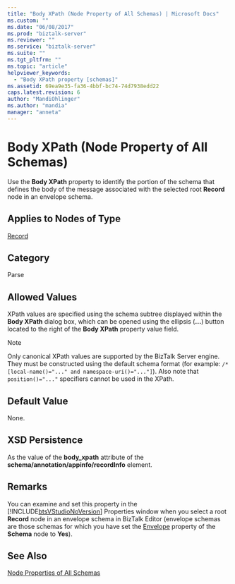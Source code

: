 ```yaml
---
title: "Body XPath (Node Property of All Schemas) | Microsoft Docs"
ms.custom: ""
ms.date: "06/08/2017"
ms.prod: "biztalk-server"
ms.reviewer: ""
ms.service: "biztalk-server"
ms.suite: ""
ms.tgt_pltfrm: ""
ms.topic: "article"
helpviewer_keywords: 
  - "Body XPath property [schemas]"
ms.assetid: 69ea9e35-fa36-4bbf-bc74-74d7938edd22
caps.latest.revision: 6
author: "MandiOhlinger"
ms.author: "mandia"
manager: "anneta"
---
```

# Body XPath (Node Property of All Schemas)
Use the **Body XPath** property to identify the portion of the schema that defines the body of the message associated with the selected root **Record** node in an envelope schema.  
  
## Applies to Nodes of Type  
 [Record](../core/record-node-properties.md)  
  
## Category  
 Parse  
  
## Allowed Values  
 XPath values are specified using the schema subtree displayed within the **Body XPath** dialog box, which can be opened using the ellipsis (**...**) button located to the right of the **Body XPath** property value field.  
  
> [!NOTE]
>  Only canonical XPath values are supported by the BizTalk Server engine. They must be constructed using the default schema format (for example: `/*[local-name()="..." and namespace-uri()="..."]`). Also note that `position()="..."` specifiers cannot be used in the XPath.  
  
## Default Value  
 None.  
  
## XSD Persistence  
 As the value of the **body_xpath** attribute of the **schema/annotation/appinfo/recordInfo** element.  
  
## Remarks  
 You can examine and set this property in the [!INCLUDE[btsVStudioNoVersion](../includes/btsvstudionoversion-md.md)] Properties window when you select a root **Record** node in an envelope schema in BizTalk Editor (envelope schemas are those schemas for which you have set the [Envelope](../core/envelope-node-property-of-all-schemas.md) property of the **Schema** node to **Yes**).  
  
## See Also  
 [Node Properties of All Schemas](../core/node-properties-of-all-schemas.md)